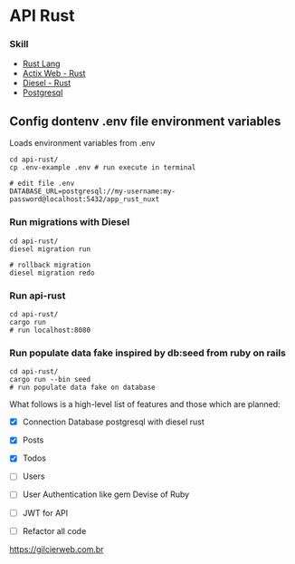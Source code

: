# API Rust

### Skill

- [Rust Lang](https://www.rust-lang.org/)
- [Actix Web - Rust](https://actix.rs/)
- [Diesel - Rust](https://diesel.rs/)
- [Postgresql](https://www.postgresql.org/)

## Config dontenv .env file environment variables
Loads environment variables from .env

```shell
cd api-rust/
cp .env-example .env # run execute in terminal

# edit file .env
DATABASE_URL=postgresql://my-username:my-password@localhost:5432/app_rust_nuxt

```
### Run migrations with Diesel
```shell
cd api-rust/
diesel migration run

# rollback migration
diesel migration redo
```

### Run api-rust

```shell
cd api-rust/
cargo run
# run localhost:8080

```

### Run populate data fake inspired by db:seed from ruby on rails

```shell
cd api-rust/
cargo run --bin seed
# run populate data fake on database

```

What follows is a high-level list of features and those which are planned:

* [x] Connection Database postgresql with diesel rust
* [x] Posts
* [x] Todos
* [ ] Users
* [ ] User Authentication like gem Devise of Ruby
* [ ] JWT for API
* [ ] Refactor all code


https://gilcierweb.com.br